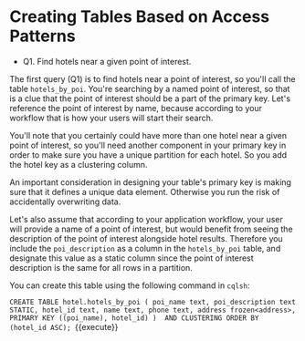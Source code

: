 # Creating Tables Based on Access Patterns

* Q1. Find hotels near a given point of interest.

The first query (Q1) is to find hotels near a point of interest, so you'll call the table `hotels_by_poi`. You're searching by a named point of interest, so that is a clue that the point of interest should be a part of the primary key. Let's reference the point of interest by name, because according to your workflow that is how your users will start their search.

You'll note that you certainly could have more than one hotel near a given point of interest, so you'll need another component in your primary key in order to make sure you have a unique partition for each hotel. So you add the hotel key as a clustering column.

An important consideration in designing your table's primary key is making sure that it defines a unique data element. Otherwise you run the risk of accidentally overwriting data.

Let's also assume that according to your application workflow, your user will provide a name of a point of interest, but would benefit from seeing the description of the point of interest alongside hotel results. Therefore you include the `poi_description` as a column in the `hotels_by_poi` table, and designate this value as a static column since the point of interest description is the same for all rows in a partition.

You can create this table using the following command in `cqlsh`:

`CREATE TABLE hotel.hotels_by_poi (
    poi_name text,
    poi_description text STATIC,
    hotel_id text,
    name text,
    phone text,
    address frozen<address>,
    PRIMARY KEY ((poi_name), hotel_id)
) 
AND CLUSTERING ORDER BY (hotel_id ASC);
`{{execute}}

